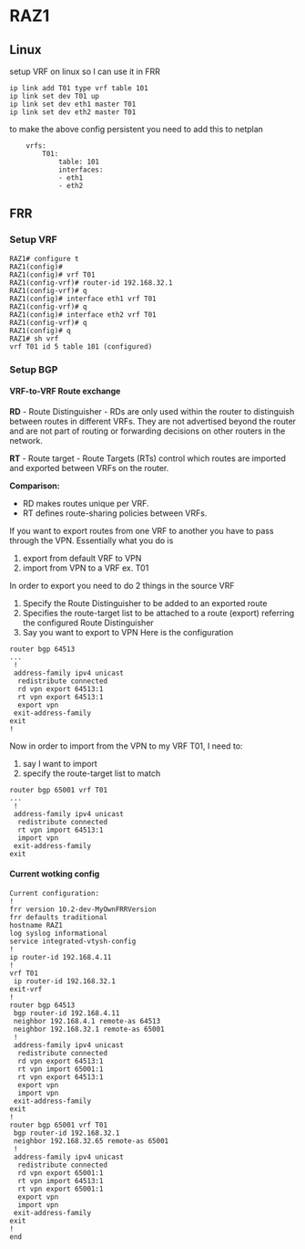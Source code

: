 # RAZ1
## Linux
setup VRF on linux so I can use it in FRR
```
ip link add T01 type vrf table 101
ip link set dev T01 up
ip link set dev eth1 master T01
ip link set dev eth2 master T01
```
to make the above config persistent you need to add this to netplan
```
    vrfs:
        T01:
            table: 101
            interfaces:
            - eth1
            - eth2
```

## FRR
### Setup VRF
```
RAZ1# configure t
RAZ1(config)# 
RAZ1(config)# vrf T01 
RAZ1(config-vrf)# router-id 192.168.32.1
RAZ1(config-vrf)# q
RAZ1(config)# interface eth1 vrf T01
RAZ1(config-vrf)# q
RAZ1(config)# interface eth2 vrf T01
RAZ1(config-vrf)# q
RAZ1(config)# q
RAZ1# sh vrf 
vrf T01 id 5 table 101 (configured)
```
### Setup BGP

#### VRF-to-VRF Route exchange
**RD** - Route Distinguisher - RDs are only used within the router to distinguish between routes in different VRFs. They are not advertised beyond the router and are not part of routing or forwarding decisions on other routers in the network.

**RT** - Route target - Route Targets (RTs) control which routes are imported and exported between VRFs on the router.

**Comparison:**
- RD makes routes unique per VRF.
- RT defines route-sharing policies between VRFs.


If you want to export routes from one VRF to another you have to pass through the VPN.
Essentially what you do is
1. export from default VRF to VPN
2. import from VPN to a VRF ex. T01

In order to export you need to do 2 things in the source VRF
1. Specify the Route Distinguisher to be added to an exported route
2. Specifies the route-target list to be attached to a route (export) referring the configured Route Distinguisher
3. Say you want to export to VPN
Here is the configuration
```
router bgp 64513
...
 !
 address-family ipv4 unicast
  redistribute connected
  rd vpn export 64513:1
  rt vpn export 64513:1
  export vpn
 exit-address-family
exit
!
```

Now in order to import from the VPN to my VRF T01, I need to:
1. say I want to import
2. specify the route-target list to match
```
router bgp 65001 vrf T01
...
 !
 address-family ipv4 unicast
  redistribute connected
  rt vpn import 64513:1
  import vpn
 exit-address-family
exit
```
#### Current wotking config
```
Current configuration:
!
frr version 10.2-dev-MyOwnFRRVersion
frr defaults traditional
hostname RAZ1
log syslog informational
service integrated-vtysh-config
!
ip router-id 192.168.4.11
!
vrf T01
 ip router-id 192.168.32.1
exit-vrf
!
router bgp 64513
 bgp router-id 192.168.4.11
 neighbor 192.168.4.1 remote-as 64513
 neighbor 192.168.32.1 remote-as 65001
 !
 address-family ipv4 unicast
  redistribute connected
  rd vpn export 64513:1
  rt vpn import 65001:1
  rt vpn export 64513:1
  export vpn
  import vpn
 exit-address-family
exit
!
router bgp 65001 vrf T01
 bgp router-id 192.168.32.1
 neighbor 192.168.32.65 remote-as 65001
 !
 address-family ipv4 unicast
  redistribute connected
  rd vpn export 65001:1
  rt vpn import 64513:1
  rt vpn export 65001:1
  export vpn
  import vpn
 exit-address-family
exit
!
end
```






